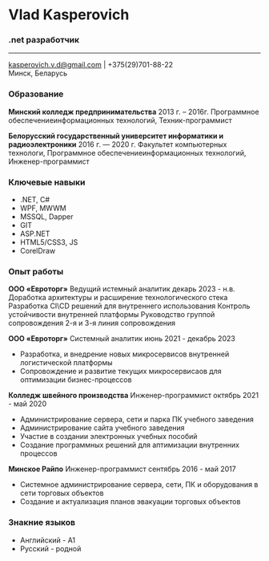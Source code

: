# Vlad Kasperovich

 ### .net разработчик
---
kasperovich.v.d@gmail.com | +375(29)701-88-22\
Минск, Беларусь

### Образование

**Минский колледж предпринимательства** 
2013 г. – 2016г.
Программное обеспечениеинформационных технологий, Техник-программист

**Белорусский государственный университет информатики и радиоэлектроники**
2016 г. — 2020 г.
Факультет компьютерных технологи, Программное обеспечениеинформационных технологий, Инженер-программист

### Ключевые навыки

- .NET, C#
- WPF, MWWM
- MSSQL, Dapper
- GIT
- ASP.NET
- HTML5/CSS3, JS
- CorelDraw

### Опыт работы

**ООО «Евроторг»**
Ведущий истемный аналитик
декарь 2023 - н.в.
Доработка архитектуры и расширение технологического стека
Разработка CI\CD решений для внутреннего использования
Контроль устойчивости внутренней платформы
Руководство группой сопровождения
2-я и 3-я линия сопровождения

**ООО «Евроторг»**
Системный аналитик
июнь 2021 - декабрь 2023
- Разработка, и внедрение новых микросервисов внутренней логистической платформы
- Сопровождение и развитие текущих микросервисаов для оптимизации бизнес-процессов

**Колледж швейного производства**
Инженер-программист
октябрь 2021 - май 2020
- Администрирование сервера, сети и парка ПК учебного заведения
- Администрирование сайта учебного заведения
- Участие в создании электронных учебных пособий
- Создание программных решений для аптимизации внутренних процессов

**Минское Райпо**
Инженер-программист
сентябрь 2016 - май 2017
- Системное администрирование сервера, сети, ПК и оборудования в сети торговых объектов
- Создание и актуализация планов эвакуации торговых объектов

### Знакние языков

- Английский - А1
- Русский - родной
